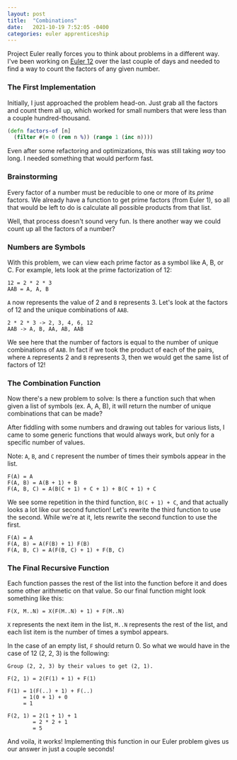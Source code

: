 ```yaml
---
layout: post
title:  "Combinations"
date:   2021-10-19 7:52:05 -0400
categories: euler apprenticeship
---
```


Project Euler really forces you to think about problems in a different way.
I've been working on [Euler 12][euler-12] over the last couple of days and 
needed to find a way to count the factors of any given number.

### The First Implementation

Initially, I just approached the problem head-on. Just grab all the factors 
and count them all up, which worked for small numbers that were less than a 
couple hundred-thousand.

````clojure
(defn factors-of [n]
  (filter #(= 0 (rem n %)) (range 1 (inc n))))
````

Even after some refactoring and optimizations, this was still taking _way_ too
long. I needed something that would perform fast.

### Brainstorming

Every factor of a number must be reducible to one or more of its _prime_ 
factors. We already have a function to get prime factors (from Euler 1), 
so all that would be left to do is calculate all possible products from that 
list.

Well, that process doesn't sound very fun. Is there another way we could
count up all the factors of a number?

### Numbers are Symbols

With this problem, we can view each prime factor as a symbol like A, B, or C.
For example, lets look at the prime factorization of 12:

````
12 = 2 * 2 * 3
AAB = A, A, B
````

`A` now represents the value of 2 and `B` represents 3. Let's look at the 
factors of 12 and the unique combinations of `AAB`.

````
2 * 2 * 3 -> 2, 3, 4, 6, 12
AAB -> A, B, AA, AB, AAB
````

We see here that the number of factors is equal to the number of unique 
combinations of `AAB`. In fact if we took the product of each of the pairs,
where `A` represents 2 and `B` represents 3, then we would get the same list
of factors of 12!

### The Combination Function

Now there's a new problem to solve: Is there a function such that when given
a list of symbols (ex. A, A, B), it will return the number of unique 
combinations that can be made?

After fiddling with some numbers and drawing out tables for various lists, I 
came to some generic functions that would always work, but only for a
specific number of values.

Note: `A`, `B`, and `C` represent the number of times their symbols appear
in the list.

````
F(A) = A
F(A, B) = A(B + 1) + B
F(A, B, C) = A(B(C + 1) + C + 1) + B(C + 1) + C
````

We see some repetition in the third function, `B(C + 1) + C`, and that actually
looks a lot like our second function! Let's rewrite the third function to use 
the second. While we're at it, lets rewrite the second function to use the first.

````
F(A) = A
F(A, B) = A(F(B) + 1) F(B)
F(A, B, C) = A(F(B, C) + 1) + F(B, C)
````

### The Final Recursive Function

Each function passes the rest of the list into the function before it and does
some other arithmetic on that value. So our final function might look something
like this:

````
F(X, M..N) = X(F(M..N) + 1) + F(M..N)
````

`X` represents the next item in the list, `M..N` represents the rest of the 
list, and each list item is the number of times a symbol appears.

In the case of an empty list, `F` should return 0. So what we would have in 
the case of 12 (2, 2, 3) is the following:

````
Group (2, 2, 3) by their values to get (2, 1).

F(2, 1) = 2(F(1) + 1) + F(1)

F(1) = 1(F(..) + 1) + F(..) 
     = 1(0 + 1) + 0 
     = 1
     
F(2, 1) = 2(1 + 1) + 1 
        = 2 * 2 + 1 
        = 5
````

And voila, it works! Implementing this function in our Euler problem gives us 
our answer in just a couple seconds!

[euler-12]: https://projecteuler.net/problem=12